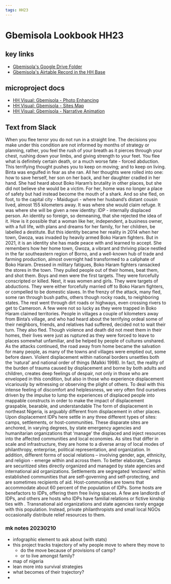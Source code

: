 ```yaml
---
tags: HH23
---
```

# Gbemisola Lookbook HH23
## key links
* [Gbemisola's Google Drive Folder](https://drive.google.com/drive/folders/1qmU3_AvDAemrVc93vc-tbrlaJ-4AHF8b?usp=sharing)
* [Gbemisola's Airtable Record in the HH Base](https://airtable.com/appwIObT71aBHeEtu/tblS1resjotcEHRvc/viwQdnPbIlkZCWaW1/recSMLCFlQhOICkX3?blocks=hide)
## microproject docs
* [HH Visual: Gbemisola - Photo Enhancing](/FlcT3SaRTqiNfvkd_-5wzQ)
* [HH Visual: Gbemisola - Sites Map](/wig-apl2R4uhkMhLTxSfBQ)
* [HH Visual: Gbemisola - Narrative Animation](/CnEWi27cRMSmh98JB2c1Dw)

## Text from Slack
When you flee terror you do not run in a straight line. The decisions you make under this condition are not informed by months of strategy or planning, rather, you feel the rush of your breath as it pierces through your chest, rushing down your limbs, and giving strength to your feet. You flee what is definitely certain death, or a much worse fate - forced abduction. This terrifying thought pushes you to keep on moving; and to keep on living. Binta was engulfed in fear as she ran. All her thoughts were rolled into one: how to save herself, her son on her back, and her daughter cradled in her hand. She had heard about Boko Haram’s brutality in other places, but she did not believe she would be a victim. For her, home was no longer a place of safety but had instead become the mouth of a shark. And so she fled, on foot, to the capital city - Maiduguri - where her husband’s distant cousin lived, almost 155 kilometers away. It was where she would claim refuge. It was where she will be given a new identity: IDP - internally displaced person. An identity so foreign, so demeaning, that she rejected the idea of it. How is it possible that a woman like her, independent, a business owner, with a full life, with plans and dreams for her family, for her children, be labelled a destitute. But this identity became her reality in 2014 when her town, Gwoza, was invaded by heavily armed Boko Haram fighters. But in 2021, it is an identity she has made peace with and learned to accept. She remembers how her home town, Gwoza, a vibrant and thriving place nestled in the far southeastern region of Borno, and a well-known hub of trade and farming production, almost overnight had transformed to a caliphate of Boko Haram. Dressed in military fatigues, Boko Haram fighters ransacked the stores in the town. They pulled people out of their homes, beat them, and shot them. Boys and men were the first targets. They were forcefully conscripted or killed. Next, it was women and girls. They were targets of abductions. They were either forcefully married off to Boko Haram fighters, or compelled to be domestic slaves. In the frenzy of the attack, many fled, some ran through bush paths, others though rocky roads, to neighboring states. The rest went through dirt roads or highways, even crossing rivers to get to Cameroon. A few were not so lucky as they were trapped in Boko Haram claimed territories.  People in villages a couple of kilometers away from Binta’s village, and who had heard about the terrifying ordeal some of their neighbors, friends, and relatives had suffered, decided not to wait their turn. They also fled. Though violence and death did not meet them in their homes, their lives were just as ruptured as they were forced to leave to places somewhat unfamiliar, and be helped by people of cultures unshared. As the attacks continued, the road away from home became the salvation for many people, as many of the towns and villages were emptied out, some before dawn.
	Violent displacement within national borders unsettles both the ‘natural’ and national order of things (Malkki 1998). In fact, the reality of the burden of trauma caused by displacement and borne by both adults and children, creates deep feelings of despair, not only in those who are enveloped in this condition, but also in those who experience displacement vicariously by witnessing or observing the plight of others. To deal with this intense feeling of discomfort and helplessness, we very often find ourselves driven by the impulse to lump the experiences of displaced people into mappable constructs in order to make the impact of displacement graspable, bearable, and understandable	The form of displacement in northeast Nigeria, is arguably different from displacement in other places. Upon displacement 	IDPs here 	settle in any three different types of sites: camps, settlements, or host-communities. These disparate sites are anchored, in varying degrees, by state emergency agencies and humanitarian organizations that ‘manage’ the displaced and inject resources into the affected communities and local economies. As sites that differ in scale and infrastructure, they are home to a diverse array of local modes of philanthropy, enterprise, political representation, and organization. In addition, different forms of social relations – involving gender, age, ethnicity, and religion - emerge within and across them. To better elaborate, Camps are securitized sites directly organized and managed by state agencies and international aid organizations. Settlements are segregated ‘enclaves’ within established communities that are self-governing and self-protecting, and are sometimes recipients of aid. Host-communities are towns that accommodate about 60 percent of the population of IDPs. Some hosts are benefactors to IDPs, offering them free living spaces. A few are landlords of IDPs, and others are hosts who IDPs have familial relations or fictive kinship ties with	. 	Transnational aid organizations and state agencies rarely engage with this population. Instead, private philanthropists and small local NGOs occasionally distribute relief resources to them.
    
    
### mk notes 20230210

- infographic element to ask about (with stats)
- this project tracks trajectory of why people move to where they move to
    - do the move because of provisions of camp?
    - or to live amongst family?
- map of nigeria
- lean more into survival strategies
- what becomes of their trajectory?
- 